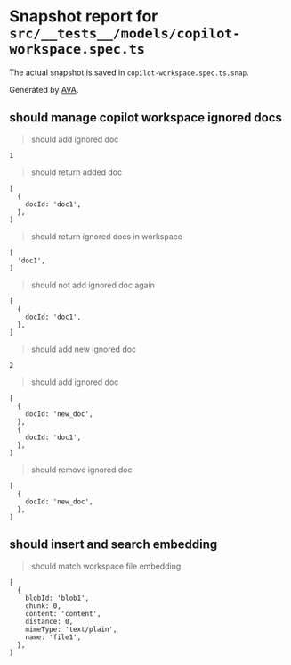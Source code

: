 # Snapshot report for `src/__tests__/models/copilot-workspace.spec.ts`

The actual snapshot is saved in `copilot-workspace.spec.ts.snap`.

Generated by [AVA](https://avajs.dev).

## should manage copilot workspace ignored docs

> should add ignored doc

    1

> should return added doc

    [
      {
        docId: 'doc1',
      },
    ]

> should return ignored docs in workspace

    [
      'doc1',
    ]

> should not add ignored doc again

    [
      {
        docId: 'doc1',
      },
    ]

> should add new ignored doc

    2

> should add ignored doc

    [
      {
        docId: 'new_doc',
      },
      {
        docId: 'doc1',
      },
    ]

> should remove ignored doc

    [
      {
        docId: 'new_doc',
      },
    ]

## should insert and search embedding

> should match workspace file embedding

    [
      {
        blobId: 'blob1',
        chunk: 0,
        content: 'content',
        distance: 0,
        mimeType: 'text/plain',
        name: 'file1',
      },
    ]
